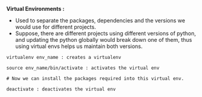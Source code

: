 **Virtual Environments :**

* Used to separate the packages, dependencies and the versions we would use for different projects.
* Suppose, there are different  projects using different versions of python, and updating the python globally would break down one of them, thus using virtual envs helps us maintain both versions.

```python3
virtualenv env_name : creates a virtualenv

source env_name/bin/activate : activates the virtual env

# Now we can install the packages required into this virtual env.

deactivate : deactivates the virtual env
```